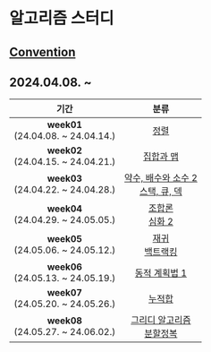 # 알고리즘 스터디

## [Convention](https://github.com/seokulee/algorithm-study/wiki/Rule-&-Convention)

## 2024.04.08. ~

|                  기간                   |                                               분류                                                |
|:-------------------------------------:|:-----------------------------------------------------------------------------------------------:|
| **week01**<br>(24.04.08. ~ 24.04.14.) |                              [정렬](https://www.acmicpc.net/step/9)                               |
| **week02**<br>(24.04.15. ~ 24.04.21.) |                            [집합과 맵](https://www.acmicpc.net/step/49)                             |
| **week03**<br>(24.04.22. ~ 24.04.28.) | [약수, 배수와 소수 2](https://www.acmicpc.net/step/18) <br>[스택, 큐, 덱](https://www.acmicpc.net/step/11) |
| **week04**<br>(24.04.29. ~ 24.05.05.) |       [조합론](https://www.acmicpc.net/step/61) <br>[심화 2](https://www.acmicpc.net/step/54)        |
| **week05**<br>(24.05.06. ~ 24.05.12.) |        [재귀](https://www.acmicpc.net/step/19) <br>[백트랙킹](https://www.acmicpc.net/step/34)        |
| **week06**<br>(24.05.13. ~ 24.05.19.) |                           [동적 계획법 1](https://www.acmicpc.net/step/16)                           |
| **week07**<br>(24.05.20. ~ 24.05.26.) |                             [누적합](https://www.acmicpc.net/step/48)                              |
| **week08**<br>(24.05.27. ~ 24.06.02.) |     [그리디 알고리즘](https://www.acmicpc.net/step/33) <br>[분할정복](https://www.acmicpc.net/step/20)     |
